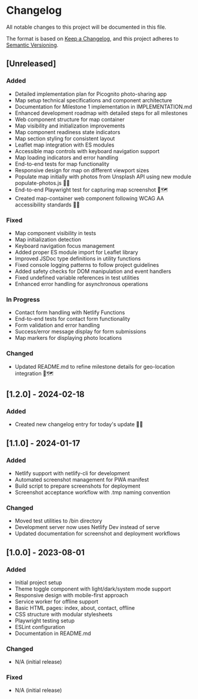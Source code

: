 # Changelog

All notable changes to this project will be documented in this file.

The format is based on [Keep a Changelog](https://keepachangelog.com/en/1.0.0/),
and this project adheres to [Semantic Versioning](https://semver.org/spec/v2.0.0.html).

## [Unreleased]

### Added

- Detailed implementation plan for Picognito photo-sharing app
- Map setup technical specifications and component architecture
- Documentation for Milestone 1 implementation in IMPLEMENTATION.md
- Enhanced development roadmap with detailed steps for all milestones
- Web component structure for map container
- Map visibility and initialization improvements
- Map component readiness state indicators
- Map section styling for consistent layout
- Leaflet map integration with ES modules
- Accessible map controls with keyboard navigation support
- Map loading indicators and error handling
- End-to-end tests for map functionality
- Responsive design for map on different viewport sizes
- Populate map initially with photos from Unsplash API using new module populate-photos.js 🚀📸
- End-to-end Playwright test for capturing map screenshot 🚀🗺️
- Created map-container web component following WCAG AA accessibility standards 🚀🌟

### Fixed

- Map component visibility in tests
- Map initialization detection
- Keyboard navigation focus management
- Added proper ES module import for Leaflet library
- Improved JSDoc type definitions in utility functions
- Fixed console logging patterns to follow project guidelines
- Added safety checks for DOM manipulation and event handlers
- Fixed undefined variable references in test utilities
- Enhanced error handling for asynchronous operations

### In Progress

- Contact form handling with Netlify Functions
- End-to-end tests for contact form functionality
- Form validation and error handling
- Success/error message display for form submissions
- Map markers for displaying photo locations

### Changed
- Updated README.md to refine milestone details for geo-location integration 🚀🗺️

## [1.2.0] - 2024-02-18

### Added

- Created new changelog entry for today's update 🚀✨

## [1.1.0] - 2024-01-17

### Added

-   Netlify support with netlify-cli for development
-   Automated screenshot management for PWA manifest
-   Build script to prepare screenshots for deployment
-   Screenshot acceptance workflow with .tmp naming convention

### Changed

-   Moved test utilities to /bin directory
-   Development server now uses Netlify Dev instead of serve
-   Updated documentation for screenshot and deployment workflows

## [1.0.0] - 2023-08-01

### Added

-   Initial project setup
-   Theme toggle component with light/dark/system mode support
-   Responsive design with mobile-first approach
-   Service worker for offline support
-   Basic HTML pages: index, about, contact, offline
-   CSS structure with modular stylesheets
-   Playwright testing setup
-   ESLint configuration
-   Documentation in README.md

### Changed

-   N/A (initial release)

### Fixed

-   N/A (initial release)
